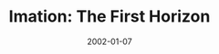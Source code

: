 ---
mission_id: imation
editorsChoice:
title: "Imation: The First Horizon"
authors: 
    - "Palmer"
date: 2002-01-07
filename: "imation.zip"
description: "The Empire has recorded information on A new top secret base they are planning to build. They are planning to use the base to build top secret weapons and technology to help them disable the REBELLION!!!"
cover:
levelReplaced:	SECBASE
difficulty: no
bm:	no
fme: no
wax: no
three_do: no
voc: no
gmd: no
vue: no
lfd: no
base: "New level from scratch" 
editors: "WDFUSE 2.00"

---